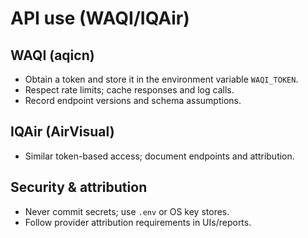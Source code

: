 # API use (WAQI/IQAir)

## WAQI (aqicn)
- Obtain a token and store it in the environment variable `WAQI_TOKEN`.
- Respect rate limits; cache responses and log calls.
- Record endpoint versions and schema assumptions.

## IQAir (AirVisual)
- Similar token-based access; document endpoints and attribution.

## Security & attribution
- Never commit secrets; use `.env` or OS key stores.
- Follow provider attribution requirements in UIs/reports.
